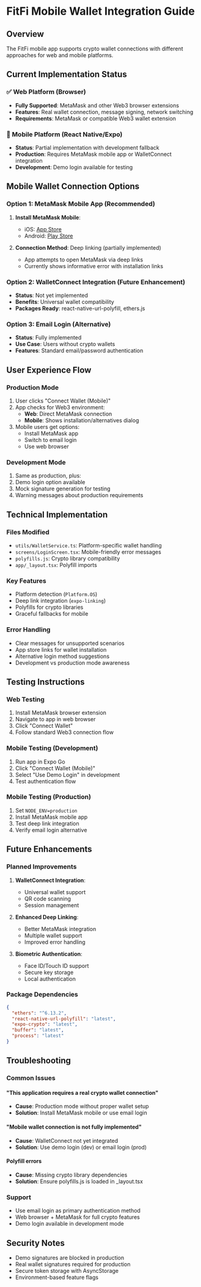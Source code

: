 # FitFi Mobile Wallet Integration Guide

## Overview

The FitFi mobile app supports crypto wallet connections with different approaches for web and mobile platforms.

## Current Implementation Status

### ✅ Web Platform (Browser)

- **Fully Supported**: MetaMask and other Web3 browser extensions
- **Features**: Real wallet connection, message signing, network switching
- **Requirements**: MetaMask or compatible Web3 wallet extension

### 🚧 Mobile Platform (React Native/Expo)

- **Status**: Partial implementation with development fallback
- **Production**: Requires MetaMask mobile app or WalletConnect integration
- **Development**: Demo login available for testing

## Mobile Wallet Connection Options

### Option 1: MetaMask Mobile App (Recommended)

1. **Install MetaMask Mobile**:
   - iOS: [App Store](https://apps.apple.com/app/metamask/id1438144202)
   - Android: [Play Store](https://play.google.com/store/apps/details?id=io.metamask)

2. **Connection Method**: Deep linking (partially implemented)
   - App attempts to open MetaMask via deep links
   - Currently shows informative error with installation links

### Option 2: WalletConnect Integration (Future Enhancement)

- **Status**: Not yet implemented
- **Benefits**: Universal wallet compatibility
- **Packages Ready**: react-native-url-polyfill, ethers.js

### Option 3: Email Login (Alternative)

- **Status**: Fully implemented
- **Use Case**: Users without crypto wallets
- **Features**: Standard email/password authentication

## User Experience Flow

### Production Mode

1. User clicks "Connect Wallet (Mobile)"
2. App checks for Web3 environment:
   - **Web**: Direct MetaMask connection
   - **Mobile**: Shows installation/alternatives dialog
3. Mobile users get options:
   - Install MetaMask app
   - Switch to email login
   - Use web browser

### Development Mode

1. Same as production, plus:
2. Demo login option available
3. Mock signature generation for testing
4. Warning messages about production requirements

## Technical Implementation

### Files Modified

- `utils/WalletService.ts`: Platform-specific wallet handling
- `screens/LoginScreen.tsx`: Mobile-friendly error messages
- `polyfills.js`: Crypto library compatibility
- `app/_layout.tsx`: Polyfill imports

### Key Features

- Platform detection (`Platform.OS`)
- Deep link integration (`expo-linking`)
- Polyfills for crypto libraries
- Graceful fallbacks for mobile

### Error Handling

- Clear messages for unsupported scenarios
- App store links for wallet installation
- Alternative login method suggestions
- Development vs production mode awareness

## Testing Instructions

### Web Testing

1. Install MetaMask browser extension
2. Navigate to app in web browser
3. Click "Connect Wallet"
4. Follow standard Web3 connection flow

### Mobile Testing (Development)

1. Run app in Expo Go
2. Click "Connect Wallet (Mobile)"
3. Select "Use Demo Login" in development
4. Test authentication flow

### Mobile Testing (Production)

1. Set `NODE_ENV=production`
2. Install MetaMask mobile app
3. Test deep link integration
4. Verify email login alternative

## Future Enhancements

### Planned Improvements

1. **WalletConnect Integration**:
   - Universal wallet support
   - QR code scanning
   - Session management

2. **Enhanced Deep Linking**:
   - Better MetaMask integration
   - Multiple wallet support
   - Improved error handling

3. **Biometric Authentication**:
   - Face ID/Touch ID support
   - Secure key storage
   - Local authentication

### Package Dependencies

```json
{
  "ethers": "^6.13.2",
  "react-native-url-polyfill": "latest",
  "expo-crypto": "latest",
  "buffer": "latest",
  "process": "latest"
}
```

## Troubleshooting

### Common Issues

#### "This application requires a real crypto wallet connection"

- **Cause**: Production mode without proper wallet setup
- **Solution**: Install MetaMask mobile or use email login

#### "Mobile wallet connection is not fully implemented"

- **Cause**: WalletConnect not yet integrated
- **Solution**: Use demo login (dev) or email login (prod)

#### Polyfill errors

- **Cause**: Missing crypto library dependencies
- **Solution**: Ensure polyfills.js is loaded in \_layout.tsx

### Support

- Use email login as primary authentication method
- Web browser + MetaMask for full crypto features
- Demo login available in development mode

## Security Notes

- Demo signatures are blocked in production
- Real wallet signatures required for production
- Secure token storage with AsyncStorage
- Environment-based feature flags
